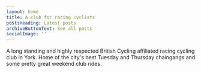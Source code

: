 ```yaml
---
layout: home
title: A club for racing cyclists
postsHeading: Latest posts
archiveButtonText: See all posts
socialImage: ''
---
```

A long standing and highly respected British Cycling affiliated racing cycling club in York. Home of the city's best Tuesday and Thursday chaingangs and some pretty great weekend club rides.
